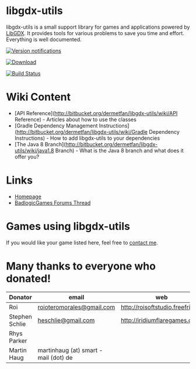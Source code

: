 # libgdx-utils #

libgdx-utils is a small support library for games and applications powered by [LibGDX](http://libgdx.badlogicgames.com). It provides tools for various problems to save you time and effort. Everything is well documented.

[![Version notifications](https://www.bintray.com/docs/images/bintray_badge_color.png)](https://bintray.com/dermetfan/generic/libgdx-utils/view?source=watch)

[![Download](https://api.bintray.com/packages/dermetfan/generic/libgdx-utils/images/download.png)](https://bintray.com/dermetfan/generic/libgdx-utils/_latestVersion)

[![Build Status](https://drone.io/bitbucket.org/dermetfan/libgdx-utils/status.png)](https://drone.io/bitbucket.org/dermetfan/libgdx-utils/latest) 

# Wiki Content #
- [API Reference](http://bitbucket.org/dermetfan/libgdx-utils/wiki/API Reference) - Articles about how to use the classes
- [Gradle Dependency Management Instructions](http://bitbucket.org/dermetfan/libgdx-utils/wiki/Gradle Dependency Instructions) - How to add libgdx-utils to your dependencies
- [The Java 8 Branch](http://bitbucket.org/dermetfan/libgdx-utils/wiki/java1.8 Branch) - What is the Java 8 branch and what does it offer you?

# Links #
- [Homepage](http://dermetfan.net/libgdx-utils.php)
- [BadlogicGames Forums Thread](http://badlogicgames.com/forum/viewtopic.php?f=17&t=10357)

# Games using libgdx-utils #

If you would like your game listed here, feel free to [contact me](mailto:tickets@dermetfan.uservoice.com).

# Many thanks to everyone who donated! #

| Donator | email | web
|-----|-----|-----
| Roi | [roioteromorales@gmail.com](mailto:roioteromorales@gmail.com) | http://roisoftstudio.freefri.es/
| Stephen Schlie | [heschlie@gmail.com](mailto:heschlie@gmail.com) | http://iridiumflaregames.com/
| Rhys Parker |
| Martin Haug | martinhaug (at) smart - mail (dot) de